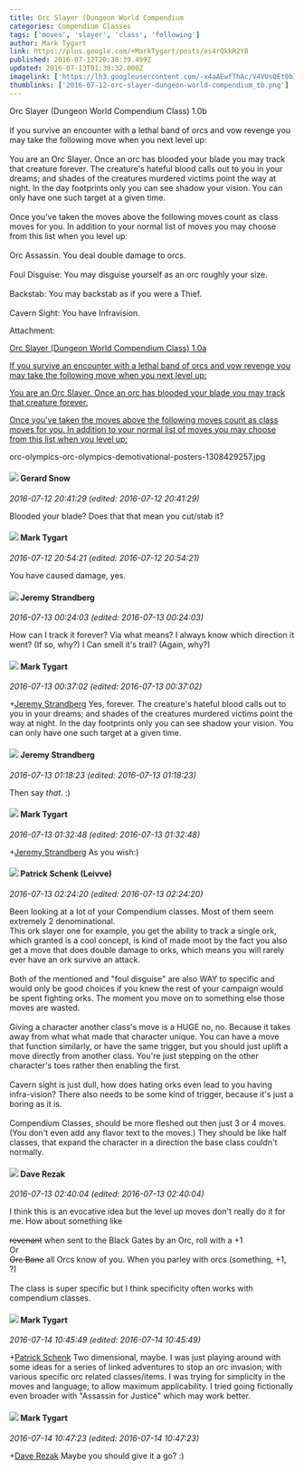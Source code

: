 ```yaml
---
title: Orc Slayer (Dungeon World Compendium
categories: Compendium Classes
tags: ['moves', 'slayer', 'class', 'following']
author: Mark Tygart
link: https://plus.google.com/+MarkTygart/posts/es4rQkkR2Y8
published: 2016-07-12T20:38:39.499Z
updated: 2016-07-13T01:30:32.000Z
imagelink: ['https://lh3.googleusercontent.com/-x4aAEwfThAc/V4VUsQEt0bI/AAAAAAAACtk/L0tg5ggw9HMP9rvuBj7WWxTi3z4ciPk5Q/w640-h522/orc-olympics-orc-olympics-demotivational-posters-1308429257.jpg']
thumblinks: ['2016-07-12-orc-slayer-dungeon-world-compendium_tb.png']
---
```


Orc Slayer (Dungeon World Compendium Class) 1.0b<br /><br />If you survive an encounter with a lethal band of orcs and vow revenge you may take the following move when you next level up:<br /><br />You are an Orc Slayer. Once an orc has blooded your blade you may track that creature forever. The creature&#39;s hateful blood calls out to you in your dreams; and shades of the creatures murdered victims point the way at night. In the day footprints only you can see shadow your vision. You can only have one such target at a given time.﻿<br /><br />Once you&#39;ve taken the moves above the following moves count as class moves for you. In addition to your normal list of moves you may choose from this list when you level up:<br /><br />Orc Assassin. You deal double damage to orcs.<br /><br />Foul Disguise: You may disguise yourself as an orc roughly your size.<br /><br />Backstab: You may backstab as if you were a Thief.<br /><br />Cavern Sight: You have Infravision.


Attachment:

<a href='https://plus.google.com/photos/118088719859349999400/albums/6306539973865083617/6306539972407972274?sqi=100084733231320276299&sqsi=64e0b2b8-d8fc-48dd-91de-442616ae3338&sqi=100084733231320276299&sqsi=64e0b2b8-d8fc-48dd-91de-442616ae3338&sqi=100084733231320276299&sqsi=64e0b2b8-d8fc-48dd-91de-442616ae3338'>Orc Slayer (Dungeon World Compendium Class) 1.0a

If you survive an encounter with a lethal band of orcs and vow revenge you may take the following move when you next level up:

You are an Orc Slayer. Once an orc has blooded your blade you may track that creature forever.

Once you've taken the moves above the following moves count as class moves for you. In addition to your normal list of moves you may choose from this list when you level up:</a>


orc-olympics-orc-olympics-demotivational-posters-1308429257.jpg
<div id='comment z130v3rabtzgebfz204cf1vyvlfix1rhfds'>
  <h4><img src='{{site.baseurl}}//images/avatars/112861727035740900905_photo.jpg'> Gerard Snow</h4>
      <p><cite>2016-07-12 20:41:29 (edited: 2016-07-12 20:41:29)</cite></p>
        <p>Blooded your blade?  Does that that mean you cut/stab it?</p>
</div>
        

<div id='comment z130v3rabtzgebfz204cf1vyvlfix1rhfds'>
  <h4><img src='{{site.baseurl}}//images/avatars/118088719859349999400_photo.jpg'> Mark Tygart</h4>
      <p><cite>2016-07-12 20:54:21 (edited: 2016-07-12 20:54:21)</cite></p>
        <p>You have caused damage, yes.</p>
</div>
        

<div id='comment z130v3rabtzgebfz204cf1vyvlfix1rhfds'>
  <h4><img src='{{site.baseurl}}//images/avatars/102595580176380683252_photo.jpg'> Jeremy Strandberg</h4>
      <p><cite>2016-07-13 00:24:03 (edited: 2016-07-13 00:24:03)</cite></p>
        <p>How can I track it forever? Via what means? I always know which direction it went? (If so, why?) I Can smell it&#39;s trail? (Again, why?)</p>
</div>
        

<div id='comment z130v3rabtzgebfz204cf1vyvlfix1rhfds'>
  <h4><img src='{{site.baseurl}}//images/avatars/118088719859349999400_photo.jpg'> Mark Tygart</h4>
      <p><cite>2016-07-13 00:37:02 (edited: 2016-07-13 00:37:02)</cite></p>
        <p><span class="proflinkWrapper"><span class="proflinkPrefix">+</span><a class="proflink" href="https://plus.google.com/102595580176380683252" oid="102595580176380683252">Jeremy Strandberg</a></span> Yes, forever. The creature&#39;s hateful blood calls out to you in your dreams; and shades of the creatures murdered victims point the way at night. In the day footprints only you can see shadow your vision. You can only have one such target at a given time.</p>
</div>
        

<div id='comment z130v3rabtzgebfz204cf1vyvlfix1rhfds'>
  <h4><img src='{{site.baseurl}}//images/avatars/102595580176380683252_photo.jpg'> Jeremy Strandberg</h4>
      <p><cite>2016-07-13 01:18:23 (edited: 2016-07-13 01:18:23)</cite></p>
        <p>Then say <i>that</i>. :)</p>
</div>
        

<div id='comment z130v3rabtzgebfz204cf1vyvlfix1rhfds'>
  <h4><img src='{{site.baseurl}}//images/avatars/118088719859349999400_photo.jpg'> Mark Tygart</h4>
      <p><cite>2016-07-13 01:32:48 (edited: 2016-07-13 01:32:48)</cite></p>
        <p><span class="proflinkWrapper"><span class="proflinkPrefix">+</span><a class="proflink" href="https://plus.google.com/102595580176380683252" oid="102595580176380683252">Jeremy Strandberg</a></span> As you wish:)</p>
</div>
        

<div id='comment z130v3rabtzgebfz204cf1vyvlfix1rhfds'>
  <h4><img src='{{site.baseurl}}//images/avatars/117601525779363207299_photo.jpg'> Patrick Schenk (Leivve)</h4>
      <p><cite>2016-07-13 02:24:20 (edited: 2016-07-13 02:24:20)</cite></p>
        <p>Been looking at a lot of your Compendium classes. Most of them seem extremely 2 denominational.<br />This ork slayer one for example, you get the ability to track a single ork, which granted is a cool concept, is kind of made moot by the fact  you also get a move that does double damage to orks, which means you will rarely ever have an ork survive an attack.<br /><br />Both of the mentioned and &quot;foul disguise&quot; are also WAY to specific and would only be good choices if you knew the rest of your campaign would be spent fighting orks. The moment you move on to something else those moves are wasted.<br /><br />Giving a character another class&#39;s move is a HUGE no, no. Because it takes away from what what made that character unique. You can have a move that function similarly, or have the same trigger, but you should just uplift a move directly from another class. You&#39;re just stepping on the other character&#39;s toes rather then enabling the first.<br /><br />Cavern sight is just dull, how does hating orks even lead to you having infra-vision? There also needs to be some kind of trigger, because it&#39;s just a boring as it is.<br /><br />Compendium Classes, should be more fleshed out then just 3 or 4 moves. (You don&#39;t even add any flavor text to the moves.) They should be like half classes, that expand the character in a direction the base class couldn&#39;t normally.</p>
</div>
        

<div id='comment z130v3rabtzgebfz204cf1vyvlfix1rhfds'>
  <h4><img src='{{site.baseurl}}//images/avatars/111876864712685573392_photo.jpg'> Dave Rezak</h4>
      <p><cite>2016-07-13 02:40:04 (edited: 2016-07-13 02:40:04)</cite></p>
        <p>I think this is an evocative idea but the level up moves don&#39;t really do it for me. How about something like<br /><br /><del>revenant</del> when sent to the Black Gates by an Orc, roll with a +1<br />Or<br /><del>Orc Bane</del> all Orcs know of you. When you parley with orcs (something, +1, ?)<br /><br />The class is super specific but I think specificity often works with compendium classes.</p>
</div>
        

<div id='comment z130v3rabtzgebfz204cf1vyvlfix1rhfds'>
  <h4><img src='{{site.baseurl}}//images/avatars/118088719859349999400_photo.jpg'> Mark Tygart</h4>
      <p><cite>2016-07-14 10:45:49 (edited: 2016-07-14 10:45:49)</cite></p>
        <p><span class="proflinkWrapper"><span class="proflinkPrefix">+</span><a class="proflink" href="https://plus.google.com/117601525779363207299" oid="117601525779363207299">Patrick Schenk</a></span> Two dimensional, maybe. I was just playing around with some ideas for a series of linked adventures to stop an orc invasion; with various specific orc related classes/items. I was trying for simplicity in the moves and language; to allow maximum applicability. I tried going fictionally even broader with &quot;Assassin for Justice&quot; which may work better.</p>
</div>
        

<div id='comment z130v3rabtzgebfz204cf1vyvlfix1rhfds'>
  <h4><img src='{{site.baseurl}}//images/avatars/118088719859349999400_photo.jpg'> Mark Tygart</h4>
      <p><cite>2016-07-14 10:47:23 (edited: 2016-07-14 10:47:23)</cite></p>
        <p><span class="proflinkWrapper"><span class="proflinkPrefix">+</span><a class="proflink" href="https://plus.google.com/111876864712685573392" oid="111876864712685573392">Dave Rezak</a></span> Maybe you should give it a go?  :)</p>
</div>
        